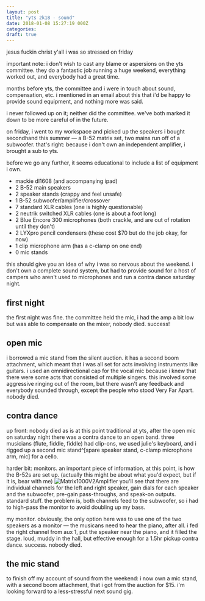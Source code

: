 ```yaml
---
layout: post
title: "yts 2k18 - sound"
date: 2018-01-08 15:27:19 000Z
categories:
draft: true
---
```


jesus fuckin christ y'all i was so stressed on friday

important note: i don't wish to cast any blame or aspersions on the yts committee. they do a fantastic job running a huge weekend, everything worked out, and everybody had a great time.

months before yts, the committee and i were in touch about sound, compensation, etc. i mentioned in an email about this that i'd be happy to provide sound equipment, and nothing more was said.

i never followed up on it; neither did the committee. we've both marked it down to be more careful of in the future.

on friday, i went to my workspace and picked up the speakers i bought secondhand this summer — a B-52 matrix set, two mains run off of a subwoofer. that's right: because i don't own an independent amplifier, i brought a sub to yts.

before we go any further, it seems educational to include a list of equipment i own.

* mackie dl1608 (and accompanying ipad)
* 2 B-52 main speakers
* 2 speaker stands (crappy and feel unsafe)
* 1 B-52 subwoofer/amplifier/crossover
* 7 standard XLR cables (one is highly questionable)
* 2 neutrik switched XLR cables (one is about a foot long)
* 2 Blue Encore 300 microphones (both crackle, and are out of rotation until they don't)
* 2 LYXpro pencil condensers (these cost $70 but do the job okay, for now)
* 1 clip microphone arm (has a c-clamp on one end)
* 0 mic stands

this should give you an idea of why i was so nervous about the weekend. i don't own a complete sound system, but had to provide sound for a host of campers who aren't used to microphones and run a contra dance saturday night.

## first night

the first night was fine. the committee held the mic, i had the amp a bit low but was able to compensate on the mixer, nobody died. success!

## open mic

i borrowed a mic stand from the silent auction. it has a second boom attachment, which meant that i was all set for acts involving instruments like guitars.
i used an omnidirectional cap for the vocal mic because i knew that there were some acts that consisted of multiple singers. this involved some aggressive ringing out of the room, but there wasn't any feedback and everybody sounded through, except the people who stood Very Far Apart. nobody died.

## contra dance

up front: nobody died
as is at this point traditional at yts, after the open mic on saturday night there was a contra dance to an open band. three musicians (flute, fiddle, fiddle) had clip-ons, we used julie's keyboard, and i rigged up a second mic stand^[spare speaker stand, c-clamp microphone arm, mic] for a cello.

harder bit: monitors.
an important piece of information, at this point, is how the B-52s are set up. (actually this might be about what you'd expect, but if it is, bear with me)
![Matrix1000V2Amplifier](/content/images/2018/01/Matrix1000V2Amplifier.jpg)
you'll see that there are individual channels for the left and right speaker, gain dials for each speaker and the subwoofer, pre-gain pass-throughs, and speak-on outputs.
standard stuff. the problem is, both channels feed to the subwoofer, so i had to high-pass the monitor to avoid doubling up my bass.

my monitor. obviously, the only option here was to use one of the two speakers as a monitor — the musicans need to hear the piano, after all. i fed the right channel from aux 1, put the speaker near the piano, and it filled the stage. loud, muddy in the hall, but effective enough for a 1.5hr pickup contra dance. success. nobody died.

## the mic stand

to finish off my account of sound from the weekend: i now own a mic stand, with a second boom attachment, that i got from the auction for $15. i'm looking forward to a less-stressful next sound gig.